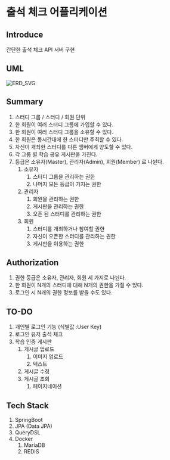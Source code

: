 # 출석 체크 어플리케이션
## Introduce
간단한 출석 체크 API 서버 구현

## UML
![ERD_SVG](https://user-images.githubusercontent.com/54339266/188259314-313d1c8d-cbb0-4db6-a321-850773610c72.svg)

## Summary
1. 스터디 그룹 / 스터디 / 회원 단위
2. 한 회원이 여러 스터디 그룹에 가입할 수 있다.
3. 한 회원이 여러 스터디 그룹을 소유할 수 있다.
4. 한 회원은 동시간대에 한 스터디만 주최할 수 있다.
5. 자신이 개최한 스터디를 다른 멤버에게 양도할 수 있다.
6. 각 그룹 별 학습 공유 게시판을 가진다.
7. 등급은 소유자(Master), 관리자(Admin), 회원(Member) 로 나뉜다.
   1. 소유자
      1. 스터디 그룹을 관리하는 권한
      2. 나머지 모든 등급이 가지는 권한
   2. 관리자
      1. 회원을 관리하는 권한
      2. 게시판을 관리하는 권한
      3. 오픈 된 스터디를 관리하는 권한
   3. 회원
      1. 스터디를 개최하거나 참여할 권한
      2. 자신이 오픈한 스터디를 관리하는 권한
      3. 게시판을 이용하는 권한

## Authorization
1. 권한 등급은 소유자, 관리자, 회원 세 가지로 나뉜다. 
2. 한 회원이 N개의 스터디에 대해 N개의 권한을 가질 수 있다.
3. 로그인 시 N개의 권한 정보를 받을 수도 있다.

## TO-DO
1. 개인별 로그인 기능 (식별값 :User Key)
2. 로그인 유저 출석 체크
3. 학습 인증 게시판
   1. 게시글 업로드
      1. 이미지 업로드
      2. 텍스트
   2. 게시글 수정
   3. 게시글 조회
      1. 페이지네이션

## Tech Stack
1. SpringBoot
2. JPA (Data JPA)
3. QueryDSL
4. Docker
   1. MariaDB
   2. REDIS
